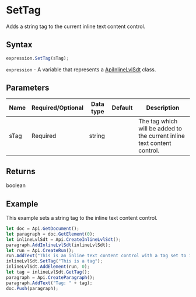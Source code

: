 # SetTag

Adds a string tag to the current inline text content control.

## Syntax

```javascript
expression.SetTag(sTag);
```

`expression` - A variable that represents a [ApiInlineLvlSdt](../ApiInlineLvlSdt.md) class.

## Parameters

| **Name** | **Required/Optional** | **Data type** | **Default** | **Description** |
| ------------- | ------------- | ------------- | ------------- | ------------- |
| sTag | Required | string |  | The tag which will be added to the current inline text content control. |

## Returns

boolean

## Example

This example sets a string tag to the inline text content control.

```javascript editor-docx
let doc = Api.GetDocument();
let paragraph = doc.GetElement(0);
let inlineLvlSdt = Api.CreateInlineLvlSdt();
paragraph.AddInlineLvlSdt(inlineLvlSdt);
let run = Api.CreateRun();
run.AddText("This is an inline text content control with a tag set to it.");
inlineLvlSdt.SetTag("This is a tag");
inlineLvlSdt.AddElement(run, 0);
let tag = inlineLvlSdt.GetTag();
paragraph = Api.CreateParagraph();
paragraph.AddText("Tag: " + tag);
doc.Push(paragraph);
```
